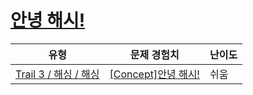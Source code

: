 # [안녕 해시!](https://https://en.codetree.ai/trails/complete/curated-cards/intro-hash-introduction)

|유형|문제 경험치|난이도|
|---|---|---|
|[Trail 3 / 해싱 / 해싱](https://https://en.codetree.ai/trail-info/novice-high/)|[[Concept]안녕 해시!](https://https://en.codetree.ai/trails/complete/curated-cards/intro-hash-introduction/)|쉬움|

